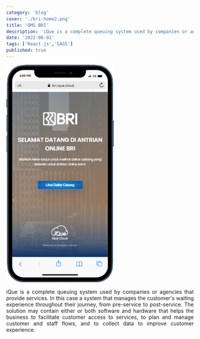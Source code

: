 ```yaml
---
category: 'blog'
cover: './bri-home2.png'
title: 'QMS BRI'
description: 'iQue is a complete queuing system used by companies or agencies that provide services that manages the customers waiting experience throughout their journey, from pre-service to post-service.'
date: '2022-06-01'
tags: ['React.js','SASS']
published: true
---
```


![bri](./bri-home.png)
<br>
<p align="justify">
iQue is a complete queuing system used by companies or agencies that provide services. In this case a system that manages the customer's waiting experience throughout their journey, from pre-service to post-service. The solution may contain either or both software and hardware that helps the business to facilitate customer access to services, to plan and manage customer and staff flows, and to collect data to improve customer experience.
</p>
<p align="justify">
